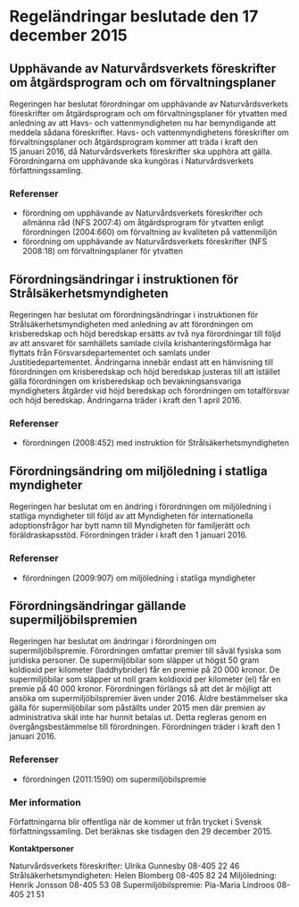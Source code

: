 # Regeländringar beslutade den 17 december 2015

## Upphävande av Naturvårdsverkets föreskrifter om åtgärdsprogram och om förvaltningsplaner

Regeringen har beslutat förordningar om upphävande av Naturvårdsverkets föreskrifter om åtgärdsprogram och om förvaltningsplaner för ytvatten med anledning av att Havs- och vattenmyndigheten nu har bemyndigande att meddela sådana föreskrifter. Havs- och vattenmyndighetens föreskrifter om förvaltningsplaner och åtgärdsprogram kommer att träda i kraft den 15 januari 2016, då Naturvårdsverkets föreskrifter ska upphöra att gälla. Förordningarna om upphävande ska kungöras i Naturvårdsverkets författningssamling.

### Referenser

* förordning om upphävande av Naturvårdsverkets föreskrifter och allmänna råd (NFS 2007:4) om åtgärdsprogram för ytvatten enligt förordningen (2004:660) om förvaltning av kvaliteten på vattenmiljön
* förordning om upphävande av Naturvårdsverkets föreskrifter (NFS 2008:18) om förvaltningsplaner för ytvatten

## Förordningsändringar i instruktionen för Strålsäkerhetsmyndigheten

Regeringen har beslutat om förordningsändringar i instruktionen för Strålsäkerhetsmyndigheten med anledning av att förordningen om krisberedskap och höjd beredskap ersätts av två nya förordningar till följd av att ansvaret för samhällets samlade civila krishanteringsförmåga har flyttats från Försvarsdepartementet och samlats under Justitiedepartementet. Ändringarna innebär endast att en hänvisning till förordningen om krisberedskap och höjd beredskap justeras till att istället gälla förordningen om krisberedskap och bevakningsansvariga myndigheters åtgärder vid höjd beredskap och förordningen om totalförsvar och höjd beredskap. Ändringarna träder i kraft den 1 april 2016.

### Referenser

* förordningen (2008:452) med instruktion för Strålsäkerhetsmyndigheten

## Förordningsändring om miljöledning i statliga myndigheter

Regeringen har beslutat om en ändring i förordningen om miljöledning i statliga myndigheter till följd av att Myndigheten för internationella adoptionsfrågor har bytt namn till Myndigheten för familjerätt och föräldraskapsstöd. Förordningen träder i kraft den 1 januari 2016.

### Referenser

* förordningen (2009:907) om miljöledning i statliga myndigheter

## Förordningsändringar gällande supermiljöbilspremien

Regeringen har beslutat om ändringar i förordningen om supermiljöbilspremie. Förordningen omfattar premier till såväl fysiska som juridiska personer. De supermiljöbilar som släpper ut högst 50 gram koldioxid per kilometer (laddhybrider) får en premie på 20 000 kronor. De supermiljöbilar som släpper ut noll gram koldioxid per kilometer (el) får en premie på 40 000 kronor. Förordningen förlängs så att det är möjligt att ansöka om supermiljöbilspremier även under 2016. Äldre bestämmelser ska gälla för supermiljöbilar som påställts under 2015 men där premien av administrativa skäl inte har hunnit betalas ut. Detta regleras genom en övergångsbestämmelse till förordningen. Förordningen träder i kraft den 1 januari 2016.

### Referenser

* förordningen (2011:1590) om supermiljöbilspremie

### Mer information

Författningarna blir offentliga när de kommer ut från trycket i Svensk författningssamling. Det beräknas ske tisdagen den 29 december 2015.

**Kontaktpersoner**

Naturvårdsverkets föreskrifter: Ulrika Gunnesby 08-405 22 46
Strålsäkerhetsmyndigheten: Helen Blomberg 08-405 82 24
Miljöledning: Henrik Jonsson 08-405 53 08
Supermiljöbilspremie: Pia-Maria Lindroos 08-405 21 51
